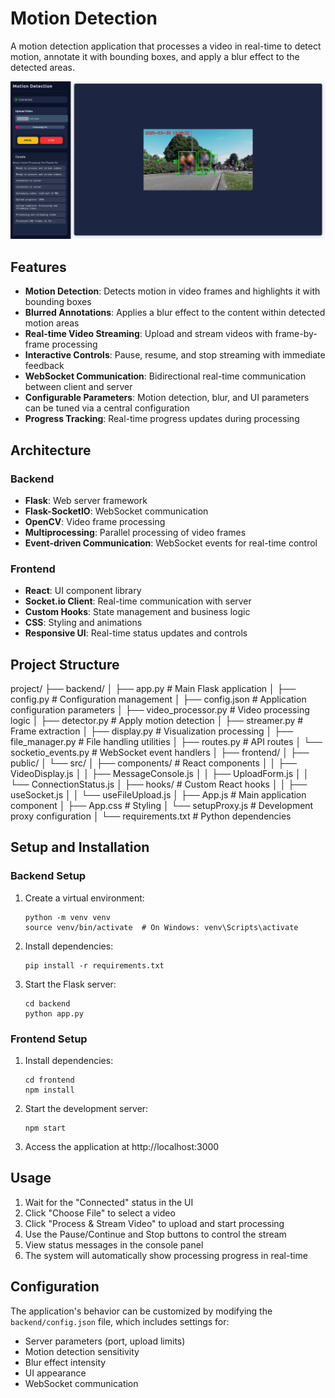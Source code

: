 # Motion Detection

A motion detection application that processes a video in real-time to detect motion, annotate it with bounding boxes, and apply a blur effect to the detected areas.

![Motion Detection App Screenshot](https://github.com/TheRomanOne/motion_detection_blur/blob/master/screenshot.png?raw=true)

## Features

- **Motion Detection**: Detects motion in video frames and highlights it with bounding boxes
- **Blurred Annotations**: Applies a blur effect to the content within detected motion areas
- **Real-time Video Streaming**: Upload and stream videos with frame-by-frame processing
- **Interactive Controls**: Pause, resume, and stop streaming with immediate feedback
- **WebSocket Communication**: Bidirectional real-time communication between client and server
- **Configurable Parameters**: Motion detection, blur, and UI parameters can be tuned via a central configuration
- **Progress Tracking**: Real-time progress updates during processing

## Architecture

### Backend

- **Flask**: Web server framework
- **Flask-SocketIO**: WebSocket communication
- **OpenCV**: Video frame processing
- **Multiprocessing**: Parallel processing of video frames
- **Event-driven Communication**: WebSocket events for real-time control

### Frontend

- **React**: UI component library
- **Socket.io Client**: Real-time communication with server
- **Custom Hooks**: State management and business logic
- **CSS**: Styling and animations
- **Responsive UI**: Real-time status updates and controls

## Project Structure 
project/
├── backend/
│ ├── app.py               # Main Flask application
│ ├── config.py            # Configuration management
│ ├── config.json          # Application configuration parameters
│ ├── video_processor.py   # Video processing logic
│ ├── detector.py          # Apply motion detection
│ ├── streamer.py          # Frame extraction
│ ├── display.py           # Visualization processing
│ ├── file_manager.py      # File handling utilities
│ ├── routes.py            # API routes
│ └── socketio_events.py   # WebSocket event handlers
│
├── frontend/
│ ├── public/
│ └── src/
│   ├── components/        # React components
│   │ ├── VideoDisplay.js
│   │ ├── MessageConsole.js
│   │ ├── UploadForm.js
│   │ └── ConnectionStatus.js
│   ├── hooks/             # Custom React hooks
│   │ ├── useSocket.js
│   │ └── useFileUpload.js
│   ├── App.js             # Main application component
│   ├── App.css            # Styling
│   └── setupProxy.js      # Development proxy configuration
│
└── requirements.txt       # Python dependencies


## Setup and Installation

### Backend Setup

1. Create a virtual environment:
   ```
   python -m venv venv
   source venv/bin/activate  # On Windows: venv\Scripts\activate
   ```

2. Install dependencies:
   ```
   pip install -r requirements.txt
   ```

3. Start the Flask server:
   ```
   cd backend
   python app.py
   ```

### Frontend Setup

1. Install dependencies:
   ```
   cd frontend
   npm install
   ```

2. Start the development server:
   ```
   npm start
   ```

3. Access the application at http://localhost:3000

## Usage

1. Wait for the "Connected" status in the UI
2. Click "Choose File" to select a video
3. Click "Process & Stream Video" to upload and start processing
4. Use the Pause/Continue and Stop buttons to control the stream
5. View status messages in the console panel
6. The system will automatically show processing progress in real-time

## Configuration

The application's behavior can be customized by modifying the `backend/config.json` file, which includes settings for:

- Server parameters (port, upload limits)
- Motion detection sensitivity 
- Blur effect intensity
- UI appearance
- WebSocket communication
